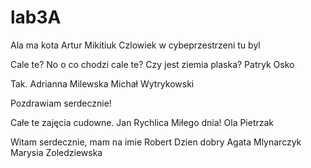 # lab3A
Ala ma kota 
    Artur Mikitiuk
    Czlowiek w cybeprzestrzeni tu byl
   
  Cale te? No o co chodzi cale te? Czy jest ziemia plaska?
    Patryk Osko
  
Tak.
Adrianna Milewska
Michał Wytrykowski

Pozdrawiam serdecznie!

Całe te zajęcia cudowne.
Jan Rychlica
Miłego dnia! Ola Pietrzak

Witam serdecznie, mam na imie Robert
Dzien dobry Agata Mlynarczyk
Marysia Zoledziewska
